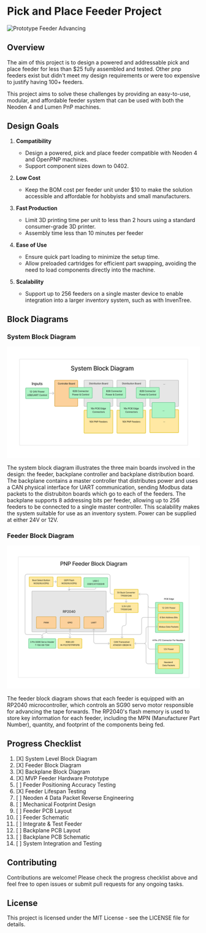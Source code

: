 # Pick and Place Feeder Project

![Prototype Feeder Advancing](docs/images/feed.gif)

## Overview
The aim of this project is to design a powered and addressable pick and place feeder for less than $25 fully assembled and tested. Other pnp feeders exist but didn't meet my design requirements or were too expensive to justify having 100+ feeders.

This project aims to solve these challenges by providing an easy-to-use, modular, and affordable feeder system that can be used with both the Neoden 4 and Lumen PnP machines.

## Design Goals

1. **Compatibility**
   - Design a powered, pick and place feeder compatible with Neoden 4 and OpenPNP machines.
   - Support component sizes down to 0402.

2. **Low Cost**
   - Keep the BOM cost per feeder unit under $10 to make the solution accessible and affordable for hobbyists and small manufacturers.

3. **Fast Production**
   - Limit 3D printing time per unit to less than 2 hours using a standard consumer-grade 3D printer.
   - Assembly time less than 10 minutes per feeder

4. **Ease of Use**
   - Ensure quick part loading to minimize the setup time.
   - Allow preloaded cartridges for efficient part swapping, avoiding the need to load components directly into the machine.

5. **Scalability**
   - Support up to 256 feeders on a single master device to enable integration into a larger inventory system, such as with InvenTree.

## Block Diagrams

### System Block Diagram
![System Block Diagram](docs/images/system_block_diagram.png)

The system block diagram illustrates the three main boards involved in the design: the feeder, backplane controller and backplane distribution board. The backplane contains a master controller that distributes power and uses a CAN physical interface for UART communication, sending Modbus data packets to the distrubiton boards which go to each of the feeders. The backplane supports 8 addressing bits per feeder, allowing up to 256 feeders to be connected to a single master controller. This scalability makes the system suitable for use as an inventory system. Power can be supplied at either 24V or 12V.

### Feeder Block Diagram
![Feeder Block Diagram](docs/images/feeder_block_diagram.png)

The feeder block diagram shows that each feeder is equipped with an RP2040 microcontroller, which controls an SG90 servo motor responsible for advancing the tape forwards. The RP2040's flash memory is used to store key information for each feeder, including the MPN (Manufacturer Part Number), quantity, and footprint of the components being fed.

## Progress Checklist

1. [X] System Level Block Diagram
2. [X] Feeder Block Diagram
3. [X] Backplane Block Diagram
4. [X] MVP Feeder Hardware Prototype
5. [ ] Feeder Positioning Accuracy Testing
6. [X] Feeder Lifespan Testing
7. [ ] Neoden 4 Data Packet Reverse Engineering
8. [ ] Mechanical Footprint Design
9. [ ] Feeder PCB Layout
10. [ ] Feeder Schematic
11. [ ] Integrate & Test Feeder
12. [ ] Backplane PCB Layout
13. [ ] Backplane PCB Schematic
14. [ ] System Integration and Testing

## Contributing
Contributions are welcome! Please check the progress checklist above and feel free to open issues or submit pull requests for any ongoing tasks.

## License
This project is licensed under the MIT License - see the LICENSE file for details.

